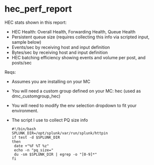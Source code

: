 # hec_perf_report

HEC stats shown in this report:

* HEC Health: Overall Health, Forwarding Health, Queue Health
* Persistent queue size (requires collecting this info via scripted input, sample below)
* Events/sec by receiving host and input definition
* Bytes/sec by receiving host and input definition
* HEC batching efficiency showing events and volume per post, and posts/sec

Reqs:

* Assumes you are installing on your MC
* You will need a custom group defined on your MC: hec (used as dmc_customgroup_hec)
* You will need to modify the env selection dropdown to fit your environment.

* The script I use to collect PQ size info

      #!/bin/bash
      SPLUNK_DIR=/opt/splunk/var/run/splunk/httpin
      if test -d $SPLUNK_DIR
      then
       date +"%F %T %z"
       echo -n "pq_size="
       du -sm $SPLUNK_DIR | egrep -o "[0-9]*"
      fi
